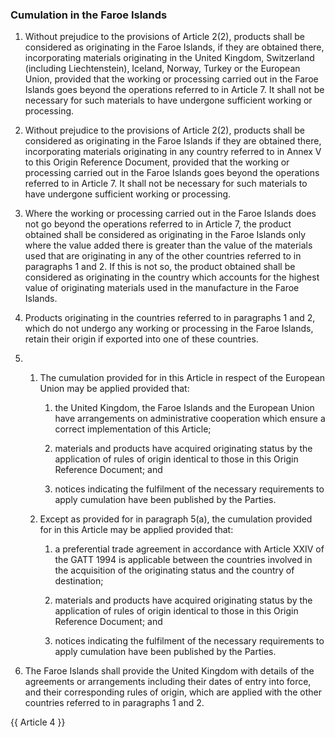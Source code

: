 ### Cumulation in the Faroe Islands

1. Without prejudice to the provisions of Article 2(2), products shall be considered as originating in the Faroe Islands, if they are obtained there, incorporating materials originating in the United Kingdom, Switzerland (including Liechtenstein), Iceland, Norway, Turkey or the European Union, provided that the working or processing carried out in the Faroe Islands goes beyond the operations referred to in Article 7. It shall not be necessary for such materials to have undergone sufficient working or processing.

2. Without prejudice to the provisions of Article 2(2), products shall be considered as originating in the Faroe Islands if they are obtained there, incorporating materials originating in any country referred to in Annex V to this Origin Reference Document, provided that the working or processing carried out in the Faroe Islands goes beyond the operations referred to in Article 7. It shall not be necessary for such materials to have undergone sufficient working or processing.

3. Where the working or processing carried out in the Faroe Islands does not go beyond the operations referred to in Article 7, the product obtained shall be considered as originating in the Faroe Islands only where the value added there is greater than the value of the materials used that are originating in any of the other countries referred to in paragraphs 1 and 2. If this is not so, the product obtained shall be considered as originating in the country which accounts for the highest value of originating materials used in the manufacture in the Faroe Islands.

4. Products originating in the countries referred to in paragraphs 1 and 2, which do not undergo any working or processing in the Faroe Islands, retain their origin if exported into one of these countries.

5. 
   1. The cumulation provided for in this Article in respect of the European Union may be applied provided that:

      1. the United Kingdom, the Faroe Islands and the European Union have arrangements on administrative cooperation which ensure a correct implementation of this Article;

      2. materials and products have acquired originating status by the application of rules of origin identical to those in this Origin Reference Document; and

      3. notices indicating the fulfilment of the necessary requirements to apply cumulation have been published by the Parties.

   2. Except as provided for in paragraph 5(a), the cumulation provided for in this Article may be applied provided that:

      1. a preferential trade agreement in accordance with Article XXIV of the GATT 1994 is applicable between the countries involved in the acquisition of the originating status and the country of destination;

      2. materials and products have acquired originating status by the application of rules of origin identical to those in this Origin Reference Document; and

      3. notices indicating the fulfilment of the necessary requirements to apply cumulation have been published by the Parties.

6. The Faroe Islands shall provide the United Kingdom with details of the agreements or arrangements including their dates of entry into force, and their corresponding rules of origin, which are applied with the other countries referred to in paragraphs 1 and 2.

{{ Article 4 }}
